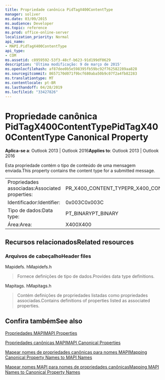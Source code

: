 ```yaml
---
title: Propriedade canônica PidTagX400ContentType
manager: soliver
ms.date: 03/09/2015
ms.audience: Developer
ms.topic: reference
ms.prod: office-online-server
localization_priority: Normal
api_name:
- MAPI.PidTagX400ContentType
api_type:
- COM
ms.assetid: c8959592-53f3-48cf-b623-91d199df0629
description: 'Última modificação: 9 de março de 2015'
ms.openlocfilehash: af87dee0b5e598395fb59bc92f762582289aa828
ms.sourcegitcommit: 8657170d071f9bcf680aba50b9c07f2a4fb82283
ms.translationtype: MT
ms.contentlocale: pt-BR
ms.lasthandoff: 04/28/2019
ms.locfileid: "33427826"
---
```

# <a name="pidtagx400contenttype-canonical-property"></a><span data-ttu-id="eb487-103">Propriedade canônica PidTagX400ContentType</span><span class="sxs-lookup"><span data-stu-id="eb487-103">PidTagX400ContentType Canonical Property</span></span>

  
  
<span data-ttu-id="eb487-104">**Aplica-se a**: Outlook 2013 | Outlook 2016</span><span class="sxs-lookup"><span data-stu-id="eb487-104">**Applies to**: Outlook 2013 | Outlook 2016</span></span> 
  
<span data-ttu-id="eb487-105">Esta propriedade contém o tipo de conteúdo de uma mensagem enviada.</span><span class="sxs-lookup"><span data-stu-id="eb487-105">This property contains the content type for a submitted message.</span></span>
  
|||
|:-----|:-----|
|<span data-ttu-id="eb487-106">Propriedades associadas:</span><span class="sxs-lookup"><span data-stu-id="eb487-106">Associated properties:</span></span>  <br/> |<span data-ttu-id="eb487-107">PR_X400_CONTENT_TYPE</span><span class="sxs-lookup"><span data-stu-id="eb487-107">PR_X400_CONTENT_TYPE</span></span>  <br/> |
|<span data-ttu-id="eb487-108">Identificador:</span><span class="sxs-lookup"><span data-stu-id="eb487-108">Identifier:</span></span>  <br/> |<span data-ttu-id="eb487-109">0x003C</span><span class="sxs-lookup"><span data-stu-id="eb487-109">0x003C</span></span>  <br/> |
|<span data-ttu-id="eb487-110">Tipo de dados:</span><span class="sxs-lookup"><span data-stu-id="eb487-110">Data type:</span></span>  <br/> |<span data-ttu-id="eb487-111">PT_BINARY</span><span class="sxs-lookup"><span data-stu-id="eb487-111">PT_BINARY</span></span>  <br/> |
|<span data-ttu-id="eb487-112">Área:</span><span class="sxs-lookup"><span data-stu-id="eb487-112">Area:</span></span>  <br/> |<span data-ttu-id="eb487-113">X400</span><span class="sxs-lookup"><span data-stu-id="eb487-113">X400</span></span>  <br/> |
   
## <a name="related-resources"></a><span data-ttu-id="eb487-114">Recursos relacionados</span><span class="sxs-lookup"><span data-stu-id="eb487-114">Related resources</span></span>

### <a name="header-files"></a><span data-ttu-id="eb487-115">Arquivos de cabeçalho</span><span class="sxs-lookup"><span data-stu-id="eb487-115">Header files</span></span>

<span data-ttu-id="eb487-116">Mapidefs. h</span><span class="sxs-lookup"><span data-stu-id="eb487-116">Mapidefs.h</span></span>
  
> <span data-ttu-id="eb487-117">Fornece definições de tipo de dados.</span><span class="sxs-lookup"><span data-stu-id="eb487-117">Provides data type definitions.</span></span>
    
<span data-ttu-id="eb487-118">Mapitags. h</span><span class="sxs-lookup"><span data-stu-id="eb487-118">Mapitags.h</span></span>
  
> <span data-ttu-id="eb487-119">Contém definições de propriedades listadas como propriedades associadas.</span><span class="sxs-lookup"><span data-stu-id="eb487-119">Contains definitions of properties listed as associated properties.</span></span>
    
## <a name="see-also"></a><span data-ttu-id="eb487-120">Confira também</span><span class="sxs-lookup"><span data-stu-id="eb487-120">See also</span></span>



[<span data-ttu-id="eb487-121">Propriedades MAPI</span><span class="sxs-lookup"><span data-stu-id="eb487-121">MAPI Properties</span></span>](mapi-properties.md)
  
[<span data-ttu-id="eb487-122">Propriedades canônicas MAPI</span><span class="sxs-lookup"><span data-stu-id="eb487-122">MAPI Canonical Properties</span></span>](mapi-canonical-properties.md)
  
[<span data-ttu-id="eb487-123">Mapear nomes de propriedades canônicas para nomes MAPI</span><span class="sxs-lookup"><span data-stu-id="eb487-123">Mapping Canonical Property Names to MAPI Names</span></span>](mapping-canonical-property-names-to-mapi-names.md)
  
[<span data-ttu-id="eb487-124">Mapear nomes MAPI para nomes de propriedades canônicas</span><span class="sxs-lookup"><span data-stu-id="eb487-124">Mapping MAPI Names to Canonical Property Names</span></span>](mapping-mapi-names-to-canonical-property-names.md)

